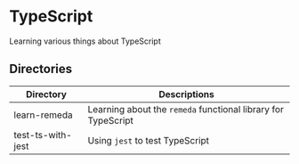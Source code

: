 # TypeScript

Learning various things about TypeScript

## Directories

| Directory | Descriptions |
| --- | --- |
| learn-remeda | Learning about the `remeda` functional library for TypeScript | 
| test-ts-with-jest | Using `jest` to test TypeScript |

